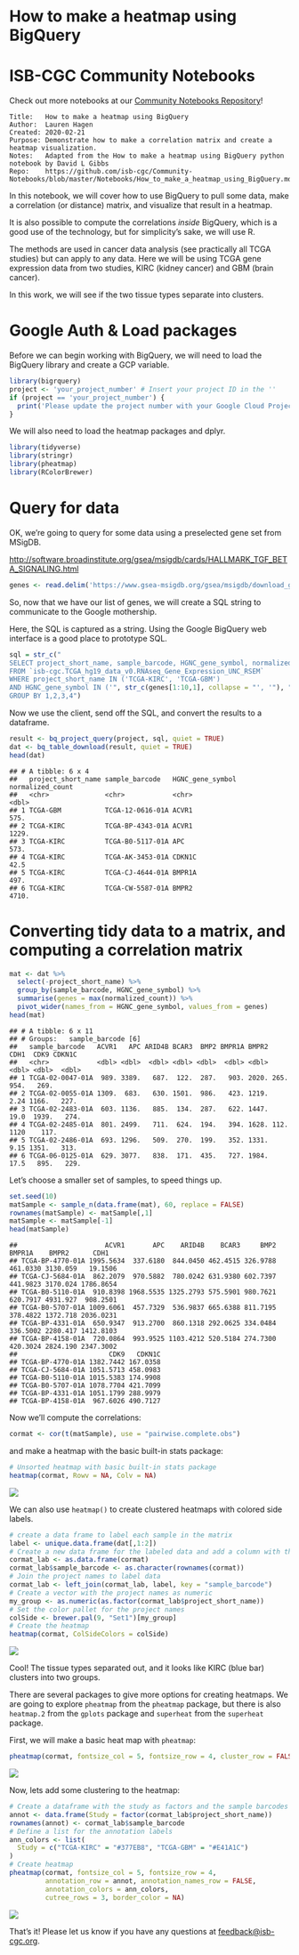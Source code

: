 How to make a heatmap using BigQuery
================

# ISB-CGC Community Notebooks

Check out more notebooks at our [Community Notebooks
Repository](https://github.com/isb-cgc/Community-Notebooks)\!

    Title:   How to make a heatmap using BigQuery 
    Author:  Lauren Hagen
    Created: 2020-02-21
    Purpose: Demonstrate how to make a correlation matrix and create a heatmap visualization.
    Notes:   Adapted from the How to make a heatmap using BigQuery python notebook by David L Gibbs
    Repo:    https://github.com/isb-cgc/Community-Notebooks/blob/master/Notebooks/How_to_make_a_heatmap_using_BigQuery.md

In this notebook, we will cover how to use BigQuery to pull some data,
make a correlation (or distance) matrix, and visualize that result in a
heatmap.

It is also possible to compute the correlations *inside* BigQuery, which
is a good use of the technology, but for simplicity’s sake, we will use
R.

The methods are used in cancer data analysis (see practically all TCGA
studies) but can apply to any data. Here we will be using TCGA gene
expression data from two studies, KIRC (kidney cancer) and GBM (brain
cancer).

In this work, we will see if the two tissue types separate into
clusters.

# Google Auth & Load packages

Before we can begin working with BigQuery, we will need to load the
BigQuery library and create a GCP variable.

``` r
library(bigrquery)
project <- 'your_project_number' # Insert your project ID in the ''
if (project == 'your_project_number') {
  print('Please update the project number with your Google Cloud Project')
}
```

We will also need to load the heatmap packages and dplyr.

``` r
library(tidyverse)
library(stringr)
library(pheatmap)
library(RColorBrewer)
```

# Query for data

OK, we’re going to query for some data using a preselected gene set from
MSigDB.

<http://software.broadinstitute.org/gsea/msigdb/cards/HALLMARK_TGF_BETA_SIGNALING.html>

``` r
genes <- read.delim('https://www.gsea-msigdb.org/gsea/msigdb/download_geneset.jsp?geneSetName=HALLMARK_TGF_BETA_SIGNALING&fileType=txt', skip = 1)
```

So, now that we have our list of genes, we will create a SQL string to
communicate to the Google mothership.

Here, the SQL is captured as a string. Using the Google BigQuery web
interface is a good place to prototype SQL.

``` r
sql = str_c("
SELECT project_short_name, sample_barcode, HGNC_gene_symbol, normalized_count 
FROM `isb-cgc.TCGA_hg19_data_v0.RNAseq_Gene_Expression_UNC_RSEM`
WHERE project_short_name IN ('TCGA-KIRC', 'TCGA-GBM')
AND HGNC_gene_symbol IN ('", str_c(genes[1:10,1], collapse = "', '"), "') 
GROUP BY 1,2,3,4")
```

Now we use the client, send off the SQL, and convert the results to a
dataframe.

``` r
result <- bq_project_query(project, sql, quiet = TRUE)
dat <- bq_table_download(result, quiet = TRUE)
head(dat)
```

    ## # A tibble: 6 x 4
    ##   project_short_name sample_barcode   HGNC_gene_symbol normalized_count
    ##   <chr>              <chr>            <chr>                       <dbl>
    ## 1 TCGA-GBM           TCGA-12-0616-01A ACVR1                       575. 
    ## 2 TCGA-KIRC          TCGA-BP-4343-01A ACVR1                      1229. 
    ## 3 TCGA-KIRC          TCGA-B0-5117-01A APC                         573. 
    ## 4 TCGA-KIRC          TCGA-AK-3453-01A CDKN1C                       42.5
    ## 5 TCGA-KIRC          TCGA-CJ-4644-01A BMPR1A                      497. 
    ## 6 TCGA-KIRC          TCGA-CW-5587-01A BMPR2                      4710.

# Converting tidy data to a matrix, and computing a correlation matrix

``` r
mat <- dat %>%
  select(-project_short_name) %>%
  group_by(sample_barcode, HGNC_gene_symbol) %>%
  summarise(genes = max(normalized_count)) %>%
  pivot_wider(names_from = HGNC_gene_symbol, values_from = genes)
head(mat)
```

    ## # A tibble: 6 x 11
    ## # Groups:   sample_barcode [6]
    ##   sample_barcode   ACVR1   APC ARID4B BCAR3  BMP2 BMPR1A BMPR2   CDH1  CDK9 CDKN1C
    ##   <chr>            <dbl> <dbl>  <dbl> <dbl> <dbl>  <dbl> <dbl>  <dbl> <dbl>  <dbl>
    ## 1 TCGA-02-0047-01A  989. 3389.   687.  122.  287.   903. 2020. 265.    954.   269.
    ## 2 TCGA-02-0055-01A 1309.  683.   630. 1501.  986.   423. 1219.   2.24 1166.   227.
    ## 3 TCGA-02-2483-01A  603. 1136.   885.  134.  287.   622. 1447.  19.0  1939.   274.
    ## 4 TCGA-02-2485-01A  801. 2499.   711.  624.  194.   394. 1628. 112.   1120    117.
    ## 5 TCGA-02-2486-01A  693. 1296.   509.  270.  199.   352. 1331.   9.15 1351.   313.
    ## 6 TCGA-06-0125-01A  629. 3077.   838.  171.  435.   727. 1984.  17.5   895.   229.

Let’s choose a smaller set of samples, to speed things up.

``` r
set.seed(10)
matSample <- sample_n(data.frame(mat), 60, replace = FALSE)
rownames(matSample) <- matSample[,1]
matSample <- matSample[-1]
head(matSample)
```

    ##                      ACVR1       APC    ARID4B    BCAR3     BMP2   BMPR1A    BMPR2      CDH1
    ## TCGA-BP-4770-01A 1995.5634  337.6180  844.0450 462.4515 326.9788 461.0330 3130.059   19.1506
    ## TCGA-CJ-5684-01A  862.2079  970.5882  780.0242 631.9380 602.7397 441.9823 3170.024 1786.8654
    ## TCGA-B0-5110-01A  910.8398 1968.5535 1325.2793 575.5901 980.7621 620.7917 4931.927  908.2501
    ## TCGA-B0-5707-01A 1009.6061  457.7329  536.9837 665.6388 811.7195 378.4822 1372.718 2036.0231
    ## TCGA-BP-4331-01A  650.9347  913.2700  860.1318 292.0625 334.0484 336.5002 2280.417 1412.8103
    ## TCGA-BP-4158-01A  720.0864  993.9525 1103.4212 520.5184 274.7300 420.3024 2824.190 2347.3002
    ##                       CDK9   CDKN1C
    ## TCGA-BP-4770-01A 1382.7442 167.0358
    ## TCGA-CJ-5684-01A 1051.5713 458.0983
    ## TCGA-B0-5110-01A 1015.5383 174.9908
    ## TCGA-B0-5707-01A 1078.7704 421.7099
    ## TCGA-BP-4331-01A 1051.1799 288.9979
    ## TCGA-BP-4158-01A  967.6026 490.7127

Now we’ll compute the correlations:

``` r
cormat <- cor(t(matSample), use = "pairwise.complete.obs")
```

and make a heatmap with the basic built-in stats package:

``` r
# Unsorted heatmap with basic built-in stats package
heatmap(cormat, Rowv = NA, Colv = NA)
```

![](How_to_make_a_heatmap_using_BigQuery_files/figure-gfm/unnamed-chunk-9-1.png)<!-- -->

We can also use `heatmap()` to create clustered heatmaps with colored
side labels.

``` r
# create a data frame to label each sample in the matrix
label <- unique.data.frame(dat[,1:2])
# Create a new data frame for the labeled data and add a column with the sample_barcodes
cormat_lab <- as.data.frame(cormat)
cormat_lab$sample_barcode <- as.character(rownames(cormat))
# Join the project names to label data
cormat_lab <- left_join(cormat_lab, label, key = "sample_barcode")
# Create a vector with the project names as numeric
my_group <- as.numeric(as.factor(cormat_lab$project_short_name))
# Set the color pallet for the project names
colSide <- brewer.pal(9, "Set1")[my_group]
# Create the heatmap
heatmap(cormat, ColSideColors = colSide)
```

![](How_to_make_a_heatmap_using_BigQuery_files/figure-gfm/unnamed-chunk-10-1.png)<!-- -->

Cool\! The tissue types separated out, and it looks like KIRC (blue bar)
clusters into two groups.

There are several packages to give more options for creating heatmaps.
We are going to explore `pheatmap` from the `pheatmap` package, but
there is also `heatmap.2` from the `gplots` package and `superheat` from
the `superheat` package.

First, we will make a basic heat map with
`pheatmap`:

``` r
pheatmap(cormat, fontsize_col = 5, fontsize_row = 4, cluster_row = FALSE, cluster_cols = FALSE)
```

![](How_to_make_a_heatmap_using_BigQuery_files/figure-gfm/unnamed-chunk-11-1.png)<!-- -->

Now, lets add some clustering to the
heatmap:

``` r
# Create a dataframe with the study as factors and the sample barcodes as the row names
annot <- data.frame(Study = factor(cormat_lab$project_short_name))
rownames(annot) <- cormat_lab$sample_barcode
# Define a list for the annotation labels
ann_colors <- list(
  Study = c("TCGA-KIRC" = "#377EB8", "TCGA-GBM" = "#E41A1C")
)
# Create heatmap
pheatmap(cormat, fontsize_col = 5, fontsize_row = 4, 
         annotation_row = annot, annotation_names_row = FALSE,
         annotation_colors = ann_colors,
         cutree_rows = 3, border_color = NA)
```

![](How_to_make_a_heatmap_using_BigQuery_files/figure-gfm/unnamed-chunk-12-1.png)<!-- -->

That’s it\! Please let us know if you have any questions at
<feedback@isb-cgc.org>.
